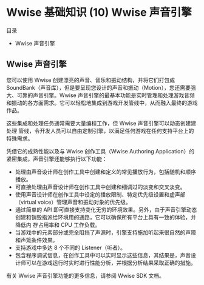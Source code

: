 # Wwise 基础知识 (10) Wwise 声音引擎

目录

- Wwise 声音引擎

## Wwise 声音引擎您可以使用 Wwise 创建漂亮的声音、音乐和振动结构，并将它们打包成 SoundBank（声音库），但是要呈现您设计的声音和振动（Motion），您还需要强大、可靠的声音引擎。Wwise 声音引擎的最基本功能是实时管理和处理游戏音频和振动的各方面需求。它可以轻松地集成到游戏开发管线中，从而融入最终的游戏作品。
这些集成和处理任务通常需要大量编程工作，但 Wwise 声音引擎可以动态创建建处理管线，令开发人员可以自由定制引擎，以满足任何游戏在任何支持平台上的特殊需求。凭借它的成熟性能以及与 Wwise 创作工具（Wwise Authoring Application）的紧密集成，声音引擎还能够执行以下功能：
- 处理由声音设计师在创作工具中创建和定义的常见播放行为，包括随机和顺序播放。- 可直接处理由声音设计师在创作工具中创建和细调过的淡变和交叉淡变。- 使用声音设计师在创作工具中设定的播放限制、特定优先级设置和虚声部（virtualvoice）管理声音和振动对象的优先级。- 通过简单的 API 即可直接支持变化无穷的环境效果。另外，由于声音引擎动态创建和销毁指派给环境用的通路，它可以确保所有平台上具有一致的体验，并降低内存占用率和 CPU 工作负载。- 当游戏中的元素部分或完全阻挡了声源时，引擎支持施加听起来很自然的声障和声笼条件效果。- 支持游戏中多达 8 个不同的 Listener（听者）。- 包含程序调试信息，在创作工具中可以实时显示这些信息，其结果是，声音设计师可以在游戏运行时实时进行性能分析，并根据分析结果采取正确的措施。
有关 Wwise 声音引擎功能的更多信息，请参阅 Wwise SDK 文档。
